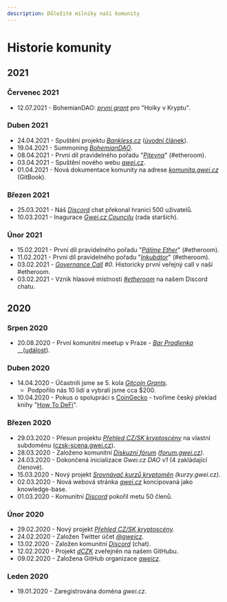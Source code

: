```yaml
---
description: Důležité milníky naší komunity
---
```


# Historie komunity

## 2021

### Červenec 2021

* 12.07.2021 - BohemianDAO: [_první grant_](https://app.daohaus.club/dao/0x64/0xf762ace2c215fdad031b33c656982718c4084786/proposals/4) pro "Holky v Kryptu".

### Duben 2021

* 24.04.2021 - Spuštění projektu [_Bankless.cz_](https://bankless.cz/) \([úvodní článek](https://bankless.cz/novinky/historie-cryptopandy-a-vznik-bankless-cz)\). 
* 19.04.2021 - Summoning [_BohemianDAO_](http://bohemiandao.cz/).
* 08.04.2021 - První díl pravidelného pořadu "[_Pitevna_](udalosti/etheroom/pitevna.md)" \(\#etheroom\).
* 03.04.2021 - Spuštění nového webu [_gwei.cz_](https://gwei.cz).
* 01.04.2021 - Nová dokumentace komunity na adrese [_komunita.gwei.cz_](https://komunita.gwei.cz) \(GitBook\).

### Březen 2021

* 25.03.2021 - Náš [_Discord_](komunikacni-kanaly/discord.md) chat překonal hranici 500 uživatelů.
* 10.03.2021 - Inagurace [_Gwei.cz Councilu_](council/) \(rada starších\).

### Únor 2021

* 15.02.2021 - První díl pravidelného pořadu "[_Pálíme Ether_](udalosti/etheroom/palime-ether.md)" \(\#etheroom\).
* 11.02.2021 - První díl pravidelného pořadu "[_Inkubátor_](udalosti/etheroom/inkubator.md)" \(\#etheroom\).
* 03.02.2021 - [_Governance Call_](council/governance-call/) _\#0_. Historicky první veřejný call v naší \#etheroom.
* 03.02.2021 - Vznik hlasové místnosti [_\#etheroom_](udalosti/etheroom/) na našem Discord chatu.

## 2020

### Srpen 2020

* 20.08.2020 - První komunitní meetup v Praze - [_Bar Pradlenka_](https://goo.gl/maps/rwjEbwBS82itsRKD8) __\([událost](https://forum.gwei.cz/t/gwei-cz-community-meetup-0-ct-20-8-2020-praha/91)\).

### Duben 2020

* 14.04.2020 - Účastnili jsme se 5. kola [_Gitcoin Grants_](https://gitcoin.co/grants/590/gweicz-czsk-defiethereum-community).
  * Podpořilo nás 10 lidí a vybrali jsme cca $200.
* 10.04.2020 - Pokus o spolupráci s [CoinGecko](https://www.coingecko.com/en) - tvoříme český překlad knihy "[How To DeFi](https://landing.coingecko.com/how-to-defi/)".

### Březen 2020

* 29.03.2020 - Přesun projektu [_Přehled CZ/SK kryptoscény_](archiv/pozastavene-projekty/czsk-kryptoscena.md) na vlastní subdoménu \([czsk-scena.gwei.cz](https://czsk-scena.gwei.cz)\).
* 28.03.2020 - Založeno komunitní [_Diskuzní fórum_](komunikacni-kanaly/forum.md) _\(_[_forum.gwei.cz_](https://forum.gwei.cz)_\)_.
* 24.03.2020 - Dokončená inicializace _Gwei.cz DAO v1_ \(4 zakládající členové\).
* 15.03.2020 - Nový projekt [_Srovnávač kurzů kryptoměn_](archiv/pozastavene-projekty/kurzy-smenaren-a-burz.md) _\(kurzy.gwei.cz\)_.
* 02.03.2020 - Nová webová stránka [_gwei.cz_](https://gwei.cz) koncipovaná jako knowledge-base.
* 01.03.2020 - Komunitní [_Discord_](komunikacni-kanaly/discord.md) pokořil metu 50 členů.

### Únor 2020

* 29.02.2020 - Nový projekt [_Přehled CZ/SK kryptoscény_](archiv/pozastavene-projekty/czsk-kryptoscena.md)_._
* 24.02.2020 - Založen Twitter účet [_@gweicz_](https://twitter.com/gweicz).
* 13.02.2020 - Založen komunitní [_Discord_](komunikacni-kanaly/discord.md) \(chat\).
* 12.02.2020 - Projekt [_dCZK_](archiv/pozastavene-projekty/dczk-stablecoin.md) zveřejněn na našem GitHubu.
* 09.02.2020 - Založena GitHub organizace [_gweicz_](https://github.com/gweicz/).

### Leden 2020

* 19.01.2020 - Zaregistrována doména _gwei.cz_.

